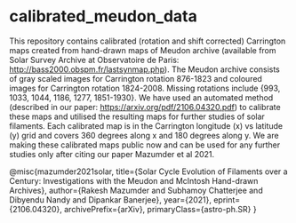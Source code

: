 # calibrated_meudon_data
This repository contains calibrated (rotation and shift corrected) Carrington maps created from hand-drawn maps of Meudon archive (available from Solar Survey Archive at Observatoire de Paris: http://bass2000.obspm.fr/lastsynmap.php). The Meudon archive consists of gray scaled images for Carrington rotation 876-1823 and coloured images for Carrington rotation 1824-2008. Missing rotations include {993, 1033, 1044, 1186, 1277, 1851-1930}. We have used an automated method (described in our paper: https://arxiv.org/pdf/2106.04320.pdf) to calibrate these maps and utilised the resulting maps for further studies of solar filaments. Each calibrated map is in the Carrington longitude (x) vs latitude (y) grid and covers 360 degrees along x and 180 degrees along y. We are making these calibrated maps public now and can be used for any further studies only after citing our paper Mazumder et al 2021.

@misc{mazumder2021solar,
      title={Solar Cycle Evolution of Filaments over a Century: Investigations with the Meudon and McIntosh Hand-drawn Archives}, 
      author={Rakesh Mazumder and Subhamoy Chatterjee and Dibyendu Nandy and Dipankar Banerjee},
      year={2021},
      eprint={2106.04320},
      archivePrefix={arXiv},
      primaryClass={astro-ph.SR}
}
